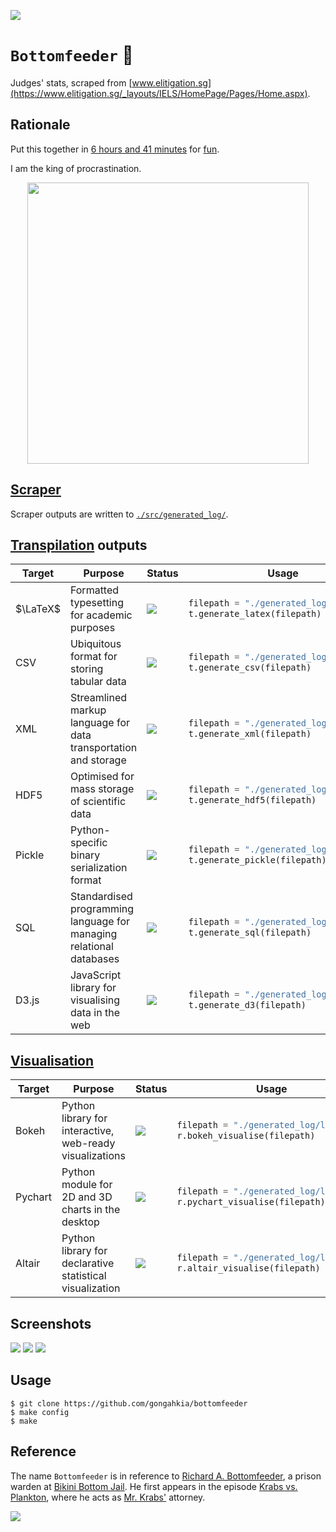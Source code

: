 [![](https://img.shields.io/badge/bottomfeeder_1.0-passing-green)](https://github.com/gongahkia/bottomfeeder/releases/tag/1.0)

# `Bottomfeeder` 💼

Judges' stats, scraped from [www.elitigation.sg](https://www.elitigation.sg/_layouts/IELS/HomePage/Pages/Home.aspx). 

## Rationale

Put this together in [6 hours and 41 minutes](https://github.com/gongahkia/bottomfeeder/commit/d056533d8794f0a3d3cd2a248bd86a3ec727405f) for [fun](https://dictionary.cambridge.org/dictionary/english/fun).

I am the king of procrastination.

<div align="center">
    <img src="./asset/rationale.png" height="450px"></img>
</div>

## [Scraper](./src/scraper.py)

Scraper outputs are written to [`./src/generated_log/`](./src/generated_log/).

## [Transpilation](./src/transpiler.py) outputs

<table>
<thead>
<tr>
<th>Target</th>
<th>Purpose</th>
<th>Status</th>
<th>Usage</th>
</tr>
</thead>
<tbody>
<tr>
<td>$\LaTeX$</td>
<td>
Formatted typesetting for academic purposes
</td>
<td>

![](https://img.shields.io/badge/status-up-green)

</td>
<td>

```py
filepath = "./generated_log/log.json"
t.generate_latex(filepath)
```

</td>
</tr>
<tr>
<td>CSV</td>
<td>
Ubiquitous  format for storing tabular data
</td>
<td>

![](https://img.shields.io/badge/status-up-green)

</td>
<td>

```py
filepath = "./generated_log/log.json"
t.generate_csv(filepath)
```

</td>
</tr>
<tr>
<td>XML</td>
<td>
Streamlined markup language for data transportation and storage
</td>
<td>

![](https://img.shields.io/badge/status-up-green)

</td>
<td>

```py
filepath = "./generated_log/log.json"
t.generate_xml(filepath)
```

</td>
</tr>
<tr>
<td>HDF5</td>
<td>
Optimised for mass storage of scientific data
</td>
<td>

![](https://img.shields.io/badge/status-up-green)

</td>
<td>

```py
filepath = "./generated_log/log.json"
t.generate_hdf5(filepath)
```

</td>
</tr>
<tr>
<td>Pickle</td>
<td>
Python-specific binary serialization format 
</td>
<td>

![](https://img.shields.io/badge/status-up-green)

</td>
<td>

```py
filepath = "./generated_log/log.json"
t.generate_pickle(filepath)
```

</td>
</tr>
<tr>
<td>SQL</td>
<td>
Standardised programming language for managing relational databases
<td>

![](https://img.shields.io/badge/status-up-green)

</td>
<td>

```py
filepath = "./generated_log/log.json"
t.generate_sql(filepath)
```

</td>
</tr>
<tr>
<td>D3.js</td>
<td>
JavaScript library for visualising data in the web 
</td>
<td>

![](https://img.shields.io/badge/status-up-green)

</td>
<td>

```py
filepath = "./generated_log/log.json"
t.generate_d3(filepath)
```

</td>
</tr>
</tbody>
</table>

## [Visualisation](./src/render.py) 

<table>
<thead>
<tr>
<th>Target</th>
<th>Purpose</th>
<th>Status</th>
<th>Usage</th>
</tr>
</thead>
<tbody>
<tr>
<td>Bokeh</td>
<td>
Python library for interactive, web-ready visualizations 
</td>
<td>

![](https://img.shields.io/badge/status-up-green)

</td>
<td>

```py
filepath = "./generated_log/log.json"
r.bokeh_visualise(filepath)
```

</td>
</tr>
<tr>
<td>Pychart</td>
<td>
Python module for 2D and 3D charts in the desktop
</td>
<td>

![](https://img.shields.io/badge/status-up-green)

</td>
<td>

```py
filepath = "./generated_log/log.json"
r.pychart_visualise(filepath)
```

</td>
</tr>
<tr>
<td>Altair</td>
<td>
Python library for declarative statistical visualization 
</td>
<td>

![](https://img.shields.io/badge/status-up-green)

</td>
<td>

```py
filepath = "./generated_log/log.json"
r.altair_visualise(filepath)
```

</td>
</tr>
</tbody>
</table>

## Screenshots

![](./asset/screenshot-1.png)
![](./asset/screenshot-2.png)
![](./asset/screenshot-3.png)

## Usage

```console
$ git clone https://github.com/gongahkia/bottomfeeder
$ make config
$ make
```

## Reference

The name `Bottomfeeder` is in reference to [Richard A. Bottomfeeder](https://spongebob.fandom.com/wiki/Richard_A._Bottomfeeder), a prison warden at [Bikini Bottom Jail](https://spongebob.fandom.com/wiki/Bikini_Bottom_Jail).
He first appears in the episode [Krabs vs. Plankton](https://spongebob.fandom.com/wiki/Krabs_vs._Plankton), where he acts as [Mr. Krabs'](https://spongebob.fandom.com/wiki/Eugene_H._Krabs) attorney.

![](./asset/bottomfeeder.jpg)
